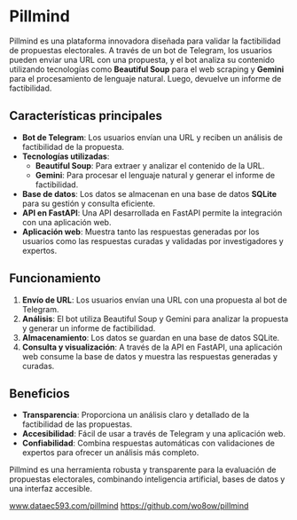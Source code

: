 # Pillmind

Pillmind es una plataforma innovadora diseñada para validar la factibilidad de propuestas electorales. A través de un bot de Telegram, los usuarios pueden enviar una URL con una propuesta, y el bot analiza su contenido utilizando tecnologías como **Beautiful Soup** para el web scraping y **Gemini** para el procesamiento de lenguaje natural. Luego, devuelve un informe de factibilidad.

## Características principales

- **Bot de Telegram**: Los usuarios envían una URL y reciben un análisis de factibilidad de la propuesta.
- **Tecnologías utilizadas**:
  - **Beautiful Soup**: Para extraer y analizar el contenido de la URL.
  - **Gemini**: Para procesar el lenguaje natural y generar el informe de factibilidad.
- **Base de datos**: Los datos se almacenan en una base de datos **SQLite** para su gestión y consulta eficiente.
- **API en FastAPI**: Una API desarrollada en FastAPI permite la integración con una aplicación web.
- **Aplicación web**: Muestra tanto las respuestas generadas por los usuarios como las respuestas curadas y validadas por investigadores y expertos.

## Funcionamiento

1. **Envío de URL**: Los usuarios envían una URL con una propuesta al bot de Telegram.
2. **Análisis**: El bot utiliza Beautiful Soup y Gemini para analizar la propuesta y generar un informe de factibilidad.
3. **Almacenamiento**: Los datos se guardan en una base de datos SQLite.
4. **Consulta y visualización**: A través de la API en FastAPI, una aplicación web consume la base de datos y muestra las respuestas generadas y curadas.

## Beneficios

- **Transparencia**: Proporciona un análisis claro y detallado de la factibilidad de las propuestas.
- **Accesibilidad**: Fácil de usar a través de Telegram y una aplicación web.
- **Confiabilidad**: Combina respuestas automáticas con validaciones de expertos para ofrecer un análisis más completo.

Pillmind es una herramienta robusta y transparente para la evaluación de propuestas electorales, combinando inteligencia artificial, bases de datos y una interfaz accesible.

www.dataec593.com/pillmind
https://github.com/wo8ow/pillmind

